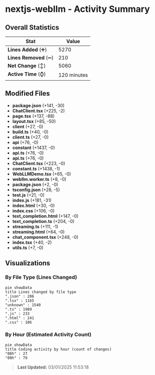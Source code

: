 # nextjs-webllm - Activity Summary 

## Overall Statistics

| Stat                   | Value                                                             |
| ---------------------- | ----------------------------------------------------------------- |
| **Lines Added** (➕)   | 5270                                          |
| **Lines Removed** (➖) | 210                                        |
| **Net Change** (↕)    | 5060                |
| **Active Time** (⌚)   | 120 minutes |


## Modified Files
- **package.json** (+141, -30)
- **ChatClient.tsx** (+225, -2)
- **page.tsx** (+137, -88)
- **layout.tsx** (+85, -50)
- **client** (+27, -0)
- **build.ts** (+40, -0)
- **client.ts** (+27, -0)
- **api** (+76, -0)
- **constant** (+1437, -0)
- **api.ts** (+76, -0)
- **api.ts** (+76, -0)
- **ChatClient.tsx** (+223, -0)
- **constant.ts** (+1438, -1)
- **WebLLMDemo.tsx** (+65, -0)
- **webllm.worker.ts** (+8, -0)
- **package.json** (+2, -0)
- **tsconfig.json** (+28, -5)
- **test.js** (+21, -0)
- **index.js** (+181, -31)
- **index.html** (+30, -0)
- **index.css** (+106, -0)
- **text_completion.html** (+147, -0)
- **text_completion.ts** (+204, -0)
- **streaming.ts** (+111, -1)
- **streaming.html** (+64, -0)
- **chat_component.tsx** (+248, -0)
- **index.tsx** (+40, -2)
- **utils.ts** (+7, -0)

## Visualizations

### By File Type (Lines Changed)

```mermaid
pie showData
title Lines changed by file type
".json" : 206
".tsx" : 1165
"unknown" : 1540
".ts" : 1989
".js" : 233
".html" : 241
".css" : 106
```

### By Hour (Estimated Activity Count)

```mermaid
pie showData
title Coding activity by hour (count of changes)
"08h" : 27
"09h" : 79
```


> **Last Updated:** 03/01/2025 11:53:18